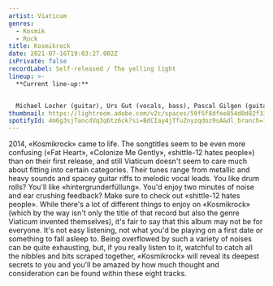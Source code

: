 ```yaml
---
artist: Viaticum
genres:
  - Kosmik
  - Rock
title: Kosmikrock
date: 2021-07-16T19:03:27.002Z
isPrivate: false
recordLabel: Self-released / The yelling light
lineup: >-
  **Current line-up:**


  Michael Locher (guitar), Urs Gut (vocals, bass), Pascal Gilgen (guitarspacenoise, clarinet, Korg Volca FM and vocals), Jonas (drums).
thumbnail: https://lightroom.adobe.com/v2c/spaces/59f5f8dfee854d0d82f331b7e74b488d/assets/b2d2040d19ac8652b450f32035582616/revisions/ac01841f540c42d0af8e27c5b59cc532/renditions/6da10ae6df1340bd70bcd0caf90ac02a
spotifyId: 4m6g3sjTancdVq3q6tz6ck?si=BdCIay4jTfuZnyzqdoz9sA&dl_branch=1
---
```

2014, «Kosmikrock» came to life. The songtitles seem to be even more confusing («Fat Heart», «Colonize Me Gently», «shittle-12 hates people») than on their first release, and still Viaticum doesn't seem to care much about fitting into certain categories. Their tunes range from metallic and heavy sounds and spacey guitar riffs to melodic vocal leads. You like drum rolls? You'll like «hintergrunderfüllung». You'd enjoy two minutes of noise and ear crushing feedback? Make sure to check out «shittle-12 hates people». While there's a lot of different things to enjoy on «Kosmikrock» (which by the way isn't only the title of that record but also the genre Viaticum invented themselves), it's fair to say that this album may not be for everyone. It's not easy listening, not what you'd be playing on a first date or something to fall asleep to. Being overflowed by such a variety of noises can be quite exhausting, but, if you really listen to it, watchful to catch all the nibbles and bits scraped together, «Kosmikrock» will reveal its deepest secrets to you and you'll be amazed by how much thought and consideration can be found within these eight tracks.